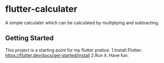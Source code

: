 # flutter-calculater

A simple calculater which can be calculated by multiplying and subtracting.

## Getting Started

This project is a starting point for my flutter pratice.
1.Install Flutter: https://flutter.dev/docs/get-started/install 
2.Run it.
Have fun.

